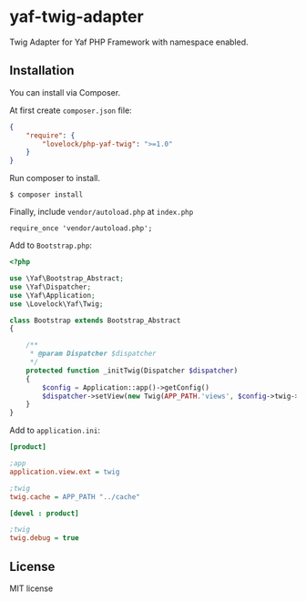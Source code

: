 # yaf-twig-adapter

Twig Adapter for Yaf PHP Framework with namespace enabled.


## Installation

You can install via Composer.

At first create `composer.json` file:

```json
{
	"require": {
		"lovelock/php-yaf-twig": ">=1.0"
	}
}
```

Run composer to install.

```
$ composer install
```

Finally, include `vendor/autoload.php` at `index.php`

```
require_once 'vendor/autoload.php';
```

Add to `Bootstrap.php`:

```php
<?php

use \Yaf\Bootstrap_Abstract;
use \Yaf\Dispatcher;
use \Yaf\Application;
use \Lovelock\Yaf\Twig;

class Bootstrap extends Bootstrap_Abstract
{

	/**
	 * @param Dispatcher $dispatcher
	 */
	protected function _initTwig(Dispatcher $dispatcher)
	{
		$config = Application::app()->getConfig()
		$dispatcher->setView(new Twig(APP_PATH.'views', $config->twig->toArray()));
	}
}
```

Add to `application.ini`:

```ini
[product]

;app
application.view.ext = twig

;twig
twig.cache = APP_PATH "../cache"

[devel : product]

;twig
twig.debug = true
```

## License

MIT license
